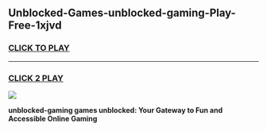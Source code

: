 
## Unblocked-Games-unblocked-gaming-Play-Free-1xjvd
<h3>
<a href="https://premium76.site?title=unblocked-gaming&ref=23A">CLICK TO PLAY</a></h3>
<hr>

<h3>
<a href="https://premium76.site?title=unblocked-gaming&ref=23A">CLICK 2 PLAY</a>
  
</h3>

<a href="https://premium76.site?title=unblocked-gaming&ref=23A"><img src="https://clearcache.store/games.png"></a>


**unblocked-gaming games unblocked: Your Gateway to Fun and Accessible Online Gaming**
